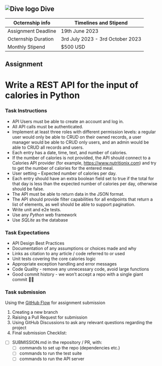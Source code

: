 ## ![Dive logo](https://user-images.githubusercontent.com/424487/219708981-f0416526-ba48-4b01-b5b3-c0eb73362718.png) Dive
<!-- ![Company Logo](https://example.org) -->

| Octernship info  | Timelines and Stipend |
| ------------- | ------------- |
| Assignment Deadline  | 19th June 2023  |
| Octernship Duration  | 3rd July 2023 - 3rd October 2023 |
| Monthly Stipend  | $500 USD  |

## Assignment


# Write a REST API for the input of calories in Python

### Task Instructions
- API Users must be able to create an account and log in.
- All API calls must be authenticated.
- Implement at least three roles with different permission levels: a regular user would only be able to CRUD on their owned records, a user manager would be able to CRUD only users, and an admin would be able to CRUD all records and users.
- Each entry has a date, time, text, and number of calories.
- If the number of calories is not provided, the API should connect to a Calories API provider (for example, https://www.nutritionix.com) and try to get the number of calories for the entered meal.
- User setting – Expected number of calories per day.
- Each entry should have an extra boolean field set to true if the total for that day is less than the expected number of calories per day, otherwise should be false.
- The API must be able to return data in the JSON format.
- The API should provide filter capabilities for all endpoints that return a list of elements, as well should be able to support pagination.
- Write unit and e2e tests.
- Use any *Python* web framework
- Use *SQLite* as the database

### Task Expectations
- API Design Best Practices
- Documentation of any assumptions or choices made and why
- Links as citation to any article / code referred to or used
- Unit tests covering the core calories logic
- Appropriate exception handling and error messages
- Code Quality - remove any unnecessary code, avoid large functions
- Good commit history - we won’t accept a repo with a single giant commit 🙅‍♀️

### Task submission
Using the [GitHub Flow](https://docs.github.com/en/get-started/quickstart/github-flow#following-github-flow) for assignment submission
1. Creating a new branch
2. Raising a Pull Request for submission
3. Using GitHub Discussions to ask any relevant questions regarding the project
4. Final submission Checklist:
- [ ] SUBMISSION.md in the repository / PR, with:
  - [ ] commands to set up the repo (dependencies etc.)
  - [ ] commands to run the test suite
  - [ ] commands to run the API server

